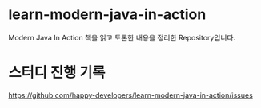 # learn-modern-java-in-action
Modern Java In Action 책을 읽고 토론한 내용을 정리한 Repository입니다.

# 스터디 진행 기록
https://github.com/happy-developers/learn-modern-java-in-action/issues
